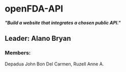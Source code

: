 # openFDA-API
***"Build a website that integrates a chosen public API."***
## Leader: Alano Bryan
### Members:
Depadua John Bon
Del Carmen, Ruzell Anne A.
